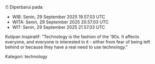 ⏰ Diperbarui pada:
- WIB: Senin, 29 September 2025 19.57.03 UTC
- WITA: Senin, 29 September 2025 20.57.03 UTC
- WIT: Senin, 29 September 2025 21.57.03 UTC

Kutipan Inspiratif:
"Technology is the fashion of the '90s. It affects everyone, and everyone is interested in it - either from fear of being left behind or because they have a real need to use technology."


Kategori: technology

